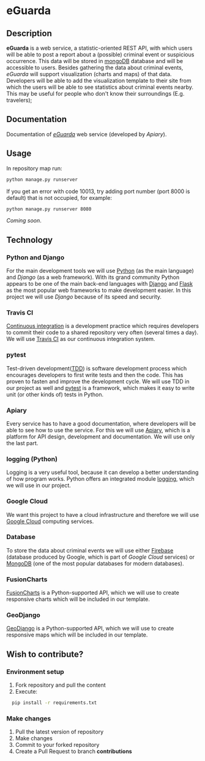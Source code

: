 # eGuarda
## Description
**eGuarda** is a web service, a statistic-oriented REST API, with which users will be able to post a report about a (possible) criminal event or suspicious occurrence. This data will be stored in [mongoDB](https://www.mongodb.com/) database and will be accessible to users. Besides gathering the data about criminal events, *eGuarda* will support visualization (charts and maps) of that data. Developers will be able to add the visualization template to their site from which the users will be able to see statistics about criminal events nearby. This may be useful for people who don't know their surroundings (E.g. travelers);
## Documentation
Documentation of [*eGuarda*](https://eguarda.docs.apiary.io/#) web service (developed by *Apiary*).
## Usage
In repository map run:
```bash
python manage.py runserver
```
If you get an error with code 10013, try adding port number (port 8000 is default) that is not occupied, for example:
```bash
python manage.py runserver 8080
```
*Coming soon*.
## Technology
### Python and Django
For the main development tools we will use [Python](https://www.python.org/) (as the main language) and *Django* (as a web framework). With its grand community Python appears to be one of the main back-end languages with [Django](https://www.djangoproject.com/) and [Flask](https://palletsprojects.com/p/flask/) as the most popular web frameworks to make development easier. In this project we will use *Django* because of its speed and security.
### Travis CI
[Continuous integration](https://en.wikipedia.org/wiki/Continuous_integration) is a development practice which requires developers to commit their code to a shared repository very often (several times a day). We will use [Travis CI](https://travis-ci.com/) as our continuous integration system.
### pytest
Test-driven development([TDD](https://en.wikipedia.org/wiki/Test-driven_development)) is software development process which encourages developers to first write tests and then the code. This has proven to fasten and improve the development cycle. We will use TDD in our project as well and [pytest](https://docs.pytest.org/en/latest/) is a framework, which makes it easy to write unit (or other kinds of) tests in Python.
### Apiary
Every service has to have a good documentation, where developers will be able to see how to use the service. For this we will use [Apiary](https://apiary.io/), which is a platform for API design, development and documentation. We will use only the last part.
### logging (Python)
Logging is a very useful tool, because it can develop a better understanding of how program works. Python offers an integrated module [logging](https://docs.python.org/3/library/logging.html), which we will use in our project.
### Google Cloud
We want this project to have a cloud infrastructure and therefore we will use [Google Cloud](https://cloud.google.com/) computing services.
### Database
To store the data about criminal events we will use either [Firebase](https://firebase.google.com/) (database produced by Google, which is part of *Google Cloud* services) or [MongoDB](https://www.mongodb.com/) (one of the most popular databases for modern databases).
### FusionCharts
[FusionCharts](https://www.fusioncharts.com/) is a Python-supported API, which we will use to create responsive charts which will be included in our template.
### GeoDjango
[GeoDjango](https://docs.djangoproject.com/en/2.2/ref/contrib/gis/) is a Python-supported API, which we will use to create responsive maps which will be included in our template.
## Wish to contribute?
### Environment setup
1. Fork repository and pull the content
2. Execute:
```bash
  pip install -r requirements.txt
```
### Make changes
1. Pull the latest version of repository
2. Make changes
3. Commit to your forked repository
4. Create a Pull Request to branch **contributions**
